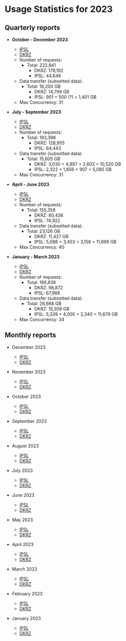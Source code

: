 # Usage Statistics for 2023


## Quarterly reports

- **October - December 2023**
  - [IPSL](downloads/dashboard/2023/2023-q4-dashboard_ipsl.html)
  - [DKRZ](downloads/dashboard/2023/2023-q4-dashboard_dkrz.html)
  - Number of requests:
    - Total: 222,841
      - DKRZ: 178,192
      - IPSL: 44,649
  - Data transfer (subsetted data):
    - Total: 16,200 GB
      - DKRZ: 14,799 GB
      - IPSL: 901 + 500 (?) = 1,401 GB
  - Max Concurrency: 31

- **July - September 2023**
  - [IPSL](downloads/dashboard/2023/2023-q3-dashboard_ipsl.html)
  - [DKRZ](downloads/dashboard/2023/2023-q3-dashboard_dkrz.html)
  - Number of requests:
    - Total: 193,398
      - DKRZ: 128,955
      - IPSL: 64,443
  - Data transfer (subsetted data):
    - Total: 15,605 GB
      - DKRZ: 3,030 + 4,887 + 2,603 = 10,520 GB
      - IPSL: 2,322 + 1,856 + 907 = 5,085 GB
  - Max Concurrency: 31

- **April - June 2023**
  - [IPSL](downloads/dashboard/2023/2023-q2-dashboard_ipsl.html)
  - [DKRZ](downloads/dashboard/2023/2023-q2-dashboard_dkrz.html)
  - Number of requests:
    - Total: 155,358
      - DKRZ: 80,436
      - IPSL: 74,922
  - Data transfer (subsetted data):
    - Total: 23,126 GB
      - DKRZ: 11,427 GB
      - IPSL: 5,088 + 3,453 + 3,158 = 11,699 GB
  - Max Concurrency: 40

- **January - March 2023**
  - [IPSL](downloads/dashboard/2023/2023-q1-dashboard_ipsl.html)
  - [DKRZ](downloads/dashboard/2023/2023-q1-dashboard_dkrz.html)
  - Number of requests:
    - Total: 166,838
      - DKRZ: 98,872
      - IPSL: 67,966
  - Data transfer (subsetted data):
    - Total: 26,988 GB
      - DKRZ: 15,309 GB
      - IPSL: 5,339 + 4,000 + 2,340 = 11,679 GB
  - Max Concurrency: 34

## Monthly reports

- December 2023
  - [IPSL](downloads/dashboard/2023/2023-12-dashboard_ipsl.html)
  - [DKRZ](downloads/dashboard/2023/2023-12-dashboard_dkrz.html)

- November 2023
  - [IPSL](downloads/dashboard/2023/2023-11-dashboard_ipsl.html)
  - [DKRZ](downloads/dashboard/2023/2023-11-dashboard_dkrz.html)

- October 2023
  - [IPSL](downloads/dashboard/2023/2023-10-dashboard_ipsl.html)
  - [DKRZ](downloads/dashboard/2023/2023-10-dashboard_dkrz.html)

- September 2023
  - [IPSL](downloads/dashboard/2023/2023-09-dashboard_ipsl.html)
  - [DKRZ](downloads/dashboard/2023/2023-09-dashboard_dkrz.html)

- August 2023
  - [IPSL](downloads/dashboard/2023/2023-08-dashboard_ipsl.html)
  - [DKRZ](downloads/dashboard/2023/2023-08-dashboard_dkrz.html)

- July 2023
  - [IPSL](downloads/dashboard/2023/2023-07-dashboard_ipsl.html)
  - [DKRZ](downloads/dashboard/2023/2023-07-dashboard_dkrz.html)

- June 2023
  - [IPSL](downloads/dashboard/2023/2023-06-dashboard_ipsl.html)
  - [DKRZ](downloads/dashboard/2023/2023-06-dashboard_dkrz.html)

- May 2023
  - [IPSL](downloads/dashboard/2023/2023-05-dashboard_ipsl.html)
  - [DKRZ](downloads/dashboard/2023/2023-05-dashboard_dkrz.html)

- April 2023
  - [IPSL](downloads/dashboard/2023/2023-04-dashboard_ipsl.html)
  - [DKRZ](downloads/dashboard/2023/2023-04-dashboard_dkrz.html)

- March 2023
  - [IPSL](downloads/dashboard/2023/2023-03-dashboard_ipsl.html)
  - [DKRZ](downloads/dashboard/2023/2023-03-dashboard_dkrz.html)

- February 2023
  - [IPSL](downloads/dashboard/2023/2023-02-dashboard_ipsl.html)
  - [DKRZ](downloads/dashboard/2023/2023-02-dashboard_dkrz.html)

- January 2023
  - [IPSL](downloads/dashboard/2023/2023-01-dashboard_ipsl.html)
  - [DKRZ](downloads/dashboard/2023/2023-01-dashboard_dkrz.html)
